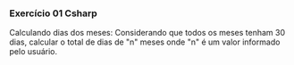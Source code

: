 ### Exercício 01 Csharp


Calculando dias dos meses:
Considerando que todos os meses tenham 30 dias, calcular o total de dias de "n" meses onde "n" é um valor informado pelo usuário.
